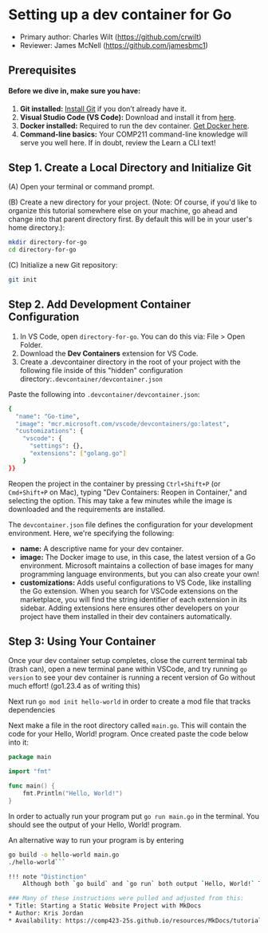 # Setting up a dev container for Go

* Primary author: Charles Wilt (https://github.com/crwilt)
* Reviewer: James McNell (https://github.com/jamesbmc1)

## Prerequisites
#### Before we dive in, make sure you have:

1. **Git installed:** [Install Git](https://git-scm.com/book/en/v2/Getting-Started-Installing-Git) if you don’t already have it.
2. **Visual Studio Code (VS Code):** Download and install it from [here](https://code.visualstudio.com/).
3. **Docker installed:** Required to run the dev container. [Get Docker here](https://www.docker.com/products/docker-desktop/).
4. **Command-line basics:** Your COMP211 command-line knowledge will serve you well here. If in doubt, review the Learn a CLI text!

## Step 1. Create a Local Directory and Initialize Git
(A) Open your terminal or command prompt.

(B) Create a new directory for your project. (Note: Of course, if you'd like to organize this tutorial somewhere else on your machine, go ahead and change into that parent directory first. By default this will be in your user's home directory.):


``` bash 
mkdir directory-for-go
cd directory-for-go
```

(C) Initialize a new Git repository:


``` bash 
git init
```
## Step 2. Add Development Container Configuration
1. In VS Code, open `directory-for-go`. You can do this via: File > Open Folder.
2. Download the **Dev Containers** extension for VS Code.
3. Create a .devcontainer directory in the root of your project with the following file inside of this "hidden" configuration directory:`.devcontainer/devcontainer.json`

Paste the following into `.devcontainer/devcontainer.json`:
``` bash 
{
  "name": "Go-time",
  "image": "mcr.microsoft.com/vscode/devcontainers/go:latest",
  "customizations": {
    "vscode": {
      "settings": {},
      "extensions": ["golang.go"]
    }
}}
```
Reopen the project in the container by pressing `Ctrl+Shift+P` (or `Cmd+Shift+P` on Mac), typing "Dev Containers: Reopen in Container," and selecting the option. This may take a few minutes while the image is downloaded and the requirements are installed.

<!--  Maybe add what the "name", "image", and customization do  -->
The `devcontainer.json` file defines the configuration for your development environment. Here, we're specifying the following:

- **name:** A descriptive name for your dev container.
- **image:** The Docker image to use, in this case, the latest version of a Go environment. Microsoft maintains a collection of base images for many programming language environments, but you can also create your own!
- **customizations:** Adds useful configurations to VS Code, like installing the Go extension. When you search for VSCode extensions on the marketplace, you will find the string identifier of each extension in its sidebar. Adding extensions here ensures other developers on your project have them installed in their dev containers automatically.

## Step 3: Using Your Container
Once your dev container setup completes, close the current terminal tab (trash can), open a new terminal pane within VSCode, and try running `go version` to see your dev container is running a recent version of Go without much effort! (go1.23.4 as of writing this)

Next run `go mod init hello-world` in order to create a mod file that tracks dependencies

Next make a file in the root directory called `main.go`. This will contain the code for your Hello, World! program. Once created paste the code below into it:
```go
package main

import "fmt"

func main() {
	fmt.Println("Hello, World!")
}
```
In order to actually run your program put `go run main.go` in the terminal. You should see the output of your Hello, World! program. 

An alternative way to run your program is by entering 
```bash
go build -o hello-world main.go
./hello-world```

!!! note "Distinction"
    Although both `go build` and `go run` both output `Hello, World!` They do very different things. `go build` creates an executable file with your go code, and needs `./hello world` to run it. `go run` compiles and runs the program in one step.

### Many of these instructions were pulled and adjusted from this:
* Title: Starting a Static Website Project with MkDocs
* Author: Kris Jordan 
* Availability: https://comp423-25s.github.io/resources/MkDocs/tutorial/